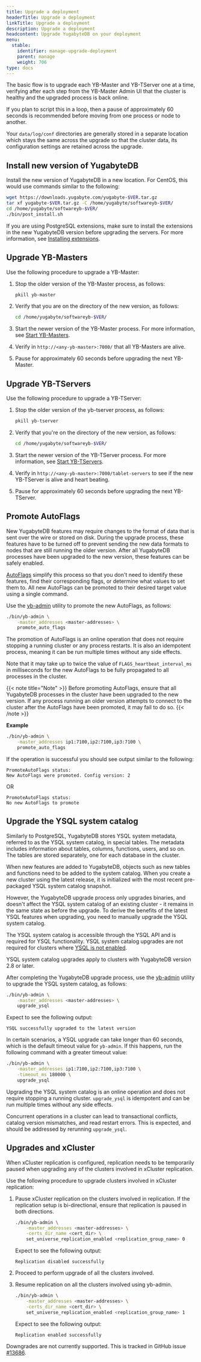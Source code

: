 ```yaml
---
title: Upgrade a deployment
headerTitle: Upgrade a deployment
linkTitle: Upgrade a deployment
description: Upgrade a deployment
headcontent: Upgrade YugabyteDB on your deployment
menu:
  stable:
    identifier: manage-upgrade-deployment
    parent: manage
    weight: 706
type: docs
---
```


The basic flow is to upgrade each YB-Master and YB-TServer one at a time, verifying after each step from the YB-Master Admin UI that the cluster is healthy and the upgraded process is back online.

If you plan to script this in a loop, then a pause of approximately 60 seconds is recommended before moving from one process or node to another.

Your `data/log/conf` directories are generally stored in a separate location which stays the same across the upgrade so that the cluster data, its configuration settings are retained across the upgrade.

## Install new version of YugabyteDB

Install the new version of YugabyteDB in a new location. For CentOS, this would use commands similar to the following:

```sh
wget https://downloads.yugabyte.com/yugabyte-$VER.tar.gz
tar xf yugabyte-$VER.tar.gz -C /home/yugabyte/softwareyb-$VER/
cd /home/yugabyte/softwareyb-$VER/
./bin/post_install.sh
```

If you are using PostgreSQL extensions, make sure to install the extensions in the new YugabyteDB version before upgrading the servers. For more information, see [Installing extensions](../../explore/ysql-language-features/pg-extensions/#installing-extensions).

## Upgrade YB-Masters

Use the following procedure to upgrade a YB-Master:

1. Stop the older version of the YB-Master process, as follows:

    ```sh
    pkill yb-master
    ```

1. Verify that you are on the directory of the new version, as follows:

    ```sh
    cd /home/yugabyte/softwareyb-$VER/
    ```

1. Start the newer version of the YB-Master process. For more information, see [Start YB-Masters](../../deploy/manual-deployment/start-masters/).

1. Verify in `http://<any-yb-master>:7000/` that all YB-Masters are alive.

1. Pause for approximately 60 seconds before upgrading the next YB-Master.

## Upgrade YB-TServers

Use the following procedure to upgrade a YB-TServer:

1. Stop the older version of the yb-tserver process, as follows:

    ```sh
    pkill yb-tserver
    ```

1. Verify that you're on the directory of the new version, as follows:

    ```sh
    cd /home/yugabyte/softwareyb-$VER/
    ```

1. Start the newer version of the YB-TServer process. For more information, see [Start YB-TServers](../../deploy/manual-deployment/start-tservers/).

1. Verify in `http://<any-yb-master>:7000/tablet-servers` to see if the new YB-TServer is alive and heart beating.

1. Pause for approximately 60 seconds before upgrading the next YB-TServer.

## Promote AutoFlags

New YugabyteDB features may require changes to the format of data that is sent over the wire or stored on disk. During the upgrade process, these features have to be turned off to prevent sending the new data formats to nodes that are still running the older version. After all YugabyteDB processes have been upgraded to the new version, these features can be safely enabled.

[AutoFlags](https://github.com/yugabyte/yugabyte-db/blob/master/architecture/design/auto_flags.md) simplify this process so that you don't need to identify these features, find their corresponding flags, or determine what values to set them to. All new AutoFlags can be promoted to their desired target value using a single command.

Use the [yb-admin](../../admin/yb-admin/) utility to promote the new AutoFlags, as follows:

```sh
./bin/yb-admin \
    -master_addresses <master-addresses> \
    promote_auto_flags
```

The promotion of AutoFlags is an online operation that does not require stopping a running cluster or any process restarts. It is also an idempotent process, meaning it can be run multiple times without any side effects.

Note that it may take up to twice the value of `FLAGS_heartbeat_interval_ms` in milliseconds for the new AutoFlags to be fully propagated to all processes in the cluster.

{{< note title="Note" >}}
Before promoting AutoFlags, ensure that all YugabyteDB processes in the cluster have been upgraded to the new version. If any process running an older version attempts to connect to the cluster after the AutoFlags have been promoted, it may fail to do so.
{{< /note >}}

**Example**

```sh
./bin/yb-admin \
    -master_addresses ip1:7100,ip2:7100,ip3:7100 \
    promote_auto_flags
```

If the operation is successful you should see output similar to the following:

```output
PromoteAutoFlags status: 
New AutoFlags were promoted. Config version: 2
```

OR

```output
PromoteAutoFlags status: 
No new AutoFlags to promote
```

## Upgrade the YSQL system catalog

Similarly to PostgreSQL, YugabyteDB stores YSQL system metadata, referred to as the YSQL system catalog, in special tables. The metadata includes information about tables, columns, functions, users, and so on. The tables are stored separately, one for each database in the cluster.

When new features are added to YugabyteDB, objects such as new tables and functions need to be added to the system catalog. When you create a new cluster using the latest release, it is initialized with the most recent pre-packaged YSQL system catalog snapshot.

However, the YugabyteDB upgrade process only upgrades binaries, and doesn't affect the YSQL system catalog of an existing cluster - it remains in the same state as before the upgrade. To derive the benefits of the latest YSQL features when upgrading, you need to manually upgrade the YSQL system catalog.

The YSQL system catalog is accessible through the YSQL API and is required for YSQL functionality. YSQL system catalog upgrades are not required for clusters where [YSQL is not enabled](../../reference/configuration/yb-tserver/#ysql).

YSQL system catalog upgrades apply to clusters with YugabyteDB version 2.8 or later.

After completing the YugabyteDB upgrade process, use the [yb-admin](../../admin/yb-admin/) utility to upgrade the YSQL system catalog, as follows:

```sh
./bin/yb-admin \
    -master_addresses <master-addresses> \
    upgrade_ysql
```

Expect to see the following output:

```output
YSQL successfully upgraded to the latest version
```

In certain scenarios, a YSQL upgrade can take longer than 60 seconds, which is the default timeout value for `yb-admin`. If this happens, run the following command with a greater timeout value:

```sh
./bin/yb-admin \
    -master_addresses ip1:7100,ip2:7100,ip3:7100 \
    -timeout_ms 180000 \
    upgrade_ysql
```

Upgrading the YSQL system catalog is an online operation and does not require stopping a running cluster. `upgrade_ysql` is idempotent and can be run multiple times without any side effects.

Concurrent operations in a cluster can lead to transactional conflicts, catalog version mismatches, and read restart errors. This is expected, and should be addressed by rerunning `upgrade_ysql`.

## Upgrades and xCluster

When xCluster replication is configured, replication needs to be temporarily paused when upgrading any of the clusters involved in xCluster replication.

Use the following procedure to upgrade clusters involved in xCluster replication:

1. Pause xCluster replication on the clusters involved in replication. If the replication setup is bi-directional, ensure that replication is paused in both directions.

    ```sh
    ./bin/yb-admin \
        -master_addresses <master-addresses> \
        -certs_dir_name <cert_dir> \
        set_universe_replication_enabled <replication_group_name> 0
    ```

    Expect to see the following output:

    ```output
    Replication disabled successfully
    ```

2. Proceed to perform upgrade of all the clusters involved.
3. Resume replication on all the clusters involved using yb-admin.

    ```sh
    ./bin/yb-admin \
        -master_addresses <master-addresses> \
        -certs_dir_name <cert_dir> \
        set_universe_replication_enabled <replication_group_name> 1
    ```

    Expect to see the following output:

    ```output
    Replication enabled successfully
    ```

Downgrades are not currently supported. This is tracked in GitHub issue [#13686](https://github.com/yugabyte/yugabyte-db/issues/13686).
